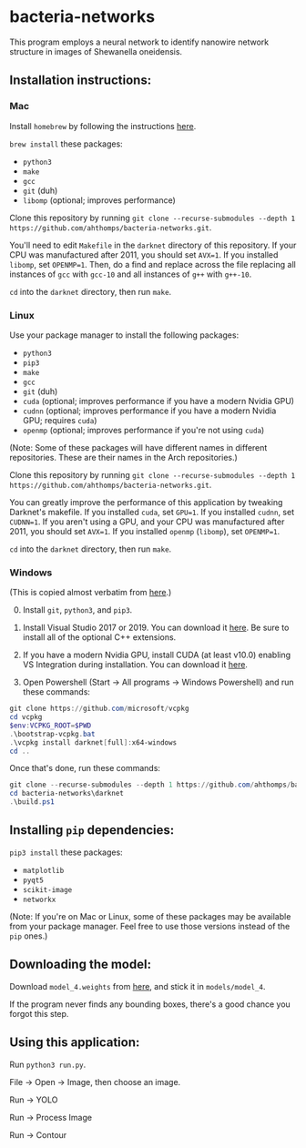 # bacteria-networks

This program employs a neural network to identify nanowire network structure in images of Shewanella oneidensis.

## Installation instructions:

### Mac

Install `homebrew` by following the instructions [here](https://brew.sh/).

`brew install` these packages:
- `python3`
- `make`
- `gcc`
- `git` (duh)
- `libomp` (optional; improves performance)

Clone this repository by running `git clone --recurse-submodules --depth 1 https://github.com/ahthomps/bacteria-networks.git`.

You'll need to edit `Makefile` in the `darknet` directory of this repository. If your CPU was manufactured after 2011, you should set `AVX=1`. If you installed `libomp`, set `OPENMP=1`. Then, do a find and replace across the file replacing all instances of `gcc` with `gcc-10` and all instances of `g++` with `g++-10`.

`cd` into the `darknet` directory, then run `make`.

### Linux

Use your package manager to install the following packages:
- `python3`
- `pip3`
- `make`
- `gcc`
- `git` (duh)
- `cuda` (optional; improves performance if you have a modern Nvidia GPU)
- `cudnn` (optional; improves performance if you have a modern Nvidia GPU; requires `cuda`)
- `openmp` (optional; improves performance if you're not using `cuda`)

(Note: Some of these packages will have different names in different repositories. These are their names in the Arch repositories.)

Clone this repository by running `git clone --recurse-submodules --depth 1 https://github.com/ahthomps/bacteria-networks.git`.

You can greatly improve the performance of this application by tweaking Darknet's makefile. If you installed `cuda`, set `GPU=1`. If you installed `cudnn`, set `CUDNN=1`. If you aren't using a GPU, and your CPU was manufactured after 2011, you should set `AVX=1`. If you installed `openmp` (`libomp`), set `OPENMP=1`.

`cd` into the `darknet` directory, then run `make`.

### Windows

(This is copied almost verbatim from [here](https://github.com/AlexeyAB/darknet/blob/master/README.md).)

0. Install `git`, `python3`, and `pip3`.

1. Install Visual Studio 2017 or 2019. You can download it [here](http://visualstudio.com). Be sure to install all of the optional C++ extensions.

2. If you have a modern Nvidia GPU, install CUDA (at least v10.0) enabling VS Integration during installation. You can download it [here](https://developer.nvidia.com/cuda-downloads).

3. Open Powershell (Start -> All programs -> Windows Powershell) and run these commands:

```PowerShell
git clone https://github.com/microsoft/vcpkg
cd vcpkg
$env:VCPKG_ROOT=$PWD
.\bootstrap-vcpkg.bat
.\vcpkg install darknet[full]:x64-windows
cd ..
```

Once that's done, run these commands:

```PowerShell
git clone --recurse-submodules --depth 1 https://github.com/ahthomps/bacteria-networks.git
cd bacteria-networks\darknet
.\build.ps1
```

## Installing `pip` dependencies:

`pip3 install` these packages:
- `matplotlib`
- `pyqt5`
- `scikit-image`
- `networkx`

(Note: If you're on Mac or Linux, some of these packages may be available from your package manager. Feel free to use those versions instead of the `pip` ones.)

## Downloading the model:

Download `model_4.weights` from [here](https://drive.google.com/drive/folders/1oHpzVVqVL67unqOnrObX49XkeUii3Jg4?usp=sharing), and stick it in `models/model_4`.

If the program never finds any bounding boxes, there's a good chance you forgot this step.

## Using this application:

Run `python3 run.py`.

File -> Open -> Image, then choose an image.

Run -> YOLO

Run -> Process Image

Run -> Contour
